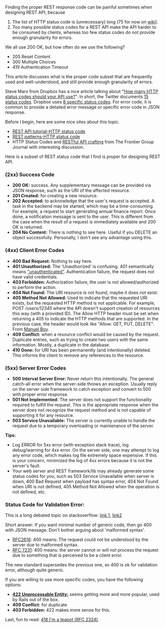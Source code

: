 ﻿
Finding the proper REST response code can be painful sometimes when designing REST API, because

1.  The list of HTTP status code is (unnecessary) long (75 for now on [wiki](https://en.wikipedia.org/wiki/List_of_HTTP_status_codes)).
2.  Too many possible status codes for a REST API make the API harder to be consumed by clients, whereas too few status codes do not provide enough granularity for errors.

We all use 200 OK, but how often do we use the following?

-   205 Reset Content
-   300 Multiple Choices
-   419 Authentication Timeout

This article discusses what is the proper code subset that are frequently used and well-understood, and still provide enough granularity of errors.

Steve Marx from Dropbox has a nice article talking about "[How many HTTP status codes should your API use?](https://blogs.dropbox.com/developers/2015/04/how-many-http-status-codes-should-your-api-use/)". In short, the Twitter documents [15 status codes](https://dev.twitter.com/overview/api/response-codes). Dropbox uses [8 specific status codes](https://www.dropbox.com/developers/core/docs#error-handling). For error code, it is common to provide a detailed error message or specific error code in JSON response.

Before I begin, here are some nice sites about this topic.

-   [REST API tutorial-HTTP status code](http://www.restapitutorial.com/httpstatuscodes.html)
-   [REST patterns-HTTP status code](http://www.restpatterns.org/HTTP_Status_Codes)
-   HTTP Status Codes and [RESTful API crafting](http://blog.thefrontiergroup.com.au/2012/08/http-status-codes-and-restful-api-crafting/) from The Frontier Group Journal with interesting discussion.

Here is a subset of REST status code that I find is proper for designing REST API.

### (2xx) Success Code

-   **200 OK:** success. Any supplementary message can be provided via JSON response, such as the URI of the affected resource.
-   **201 Created:** for creating a new resource.
-   **202 Accepted:** to acknowledge that the user's request is accepted. A task in the backend may be started, which may be a time-consuming. For example, a request to start generating annual finance report. Once done, a notification message is sent to the user. This is different from the case when the result of a request is immediately available and 200 OK is returned.
-   **204 No Content:** There is nothing to see here. Useful if you DELETE an object successfully. Personally, I don't see any advantage using this.

### (4xx) Client Error Codes

-   **400 Bad Request:** Nothing to say here.
-   **401 Unauthorized:** The 'Unauthorized' is confusing. 401 semantically means ["unauthenticated"](https://en.wikipedia.org/wiki/Authentication "Authentication"). Authentication failure, the request does not have valid credentials.
-   **403 Forbidden:** Authorization failure, the user is not allowed/authorized to perform the action.
-   **404 Not Found:** The URI resource is not found, maybe it does not exist.
-   **405 Method Not Allowed:** Used to indicate that the requested URI exists, but the requested HTTP method is not applicable. For example, POST _/users/12345_ where the API doesn't support creation of resources this way (with a provided ID). The Allow HTTP header must be set when returning a 405 to indicate the HTTP methods that are supported. In the previous case, the header would look like "Allow: GET, PUT, DELETE". From [Manuel Boy](https://phraseapp.com/blog/posts/best-practice-10-design-tips-for-apis/).
-   **409 Conflict:** when a resource conflict would be caused by the request. Duplicate entries, such as trying to create two users with the same information. Mostly, a duplicate in the database.
-   **410 Gone:** for URI has been permanently (and intentionally) deleted. This informs the client to remove any references to the resource.

### (5xx) Server Error Codes

-   **500 Interval Server Error:** Never return this intentionally. The general catch-all error when the server-side throws an exception. Usually reply on the server side framework to catch exception and convert to 500 with proper error response.
-   **501 Not Implemented:** The server does not support the functionality required to fulfill the request. This is the appropriate response when the server does not recognize the request method and is not capable of supporting it for any resource.
-   **503 Service Unavailable:** The server is currently unable to handle the request due to a temporary overloading or maintenance of the server.

**Tips:**

-   Log ERROR for 5xx error (with exception stack trace), log debug/warning for 4xx error. On the server side, one may attempt to log any error code, which makes log file extremely space expensive. If this is your concern, minimized the log of 4xx errors because it is not the server's fault.
-   Your web server and REST framework/lib may already generate some status codes for you, such as 503 Service Unavailable when server is down, 400 Bad Request when payload has syntax error, 404 Not Found when URI is not defined, 405 Method Not Allowed when the operation is not defined, etc.

### Status Code for Validation Error:

This is a long debated topic on stackoverflow: [link 1](http://stackoverflow.com/questions/3290182/rest-http-status-codes-for-failed-validation-or-invalid-duplicate), [link2](http://stackoverflow.com/questions/1959947/whats-an-appropriate-http-status-code-to-return-by-a-rest-api-service-for-a-val)

Short answer: If you want minimal number of generic code, then go 400 with JSON message. Don't bother arguing about 'malformed syntax'.

-   [RFC2616](https://www.ietf.org/rfc/rfc2616.txt): 400 means: The request could not be understood by the server due to malformed syntax.
-   [RFC 7231](http://tools.ietf.org/html/rfc7231): 400 means: the server cannot or will not process the request due to something that is perceived to be a client error.

The new standard supersedes the previous one, so 400 is ok for validation error, although quite generic.

If you are willing to use more specific codes, you have the following options:

-   **[422 Unprocessable Entity:](http://greenbytes.de/tech/webdav/rfc4918.html#rfc.section.11.2)** seems getting more and more popular, used by Rails out of the box.
-   **409 Conflict:** for duplicate
-   **403 Forbidden:** 422 makes more sense for this.

Last, fun to read: [418 I'm a teapot (RFC 2324)](https://sitesdoneright.com/blog/2013/03/what-is-418-im-a-teapot-status-code-error).
